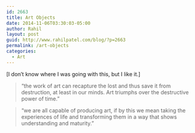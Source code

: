 ```yaml
---
id: 2663
title: Art Objects
date: 2014-11-06T03:30:03-05:00
author: Rahil
layout: post
guid: http://www.rahilpatel.com/blog/?p=2663
permalink: /art-objects
categories:
  - Art
---
```

[I don&#8217;t know where I was going with this, but I like it.]

> &#8220;the work of art can recapture the lost and thus save it from destruction, at least in our minds. Art triumphs over the destructive power of time.&#8221;

> &#8220;we are all capable of producing art, if by this we mean taking the experiences of life and transforming them in a way that shows understanding and maturity.&#8221;